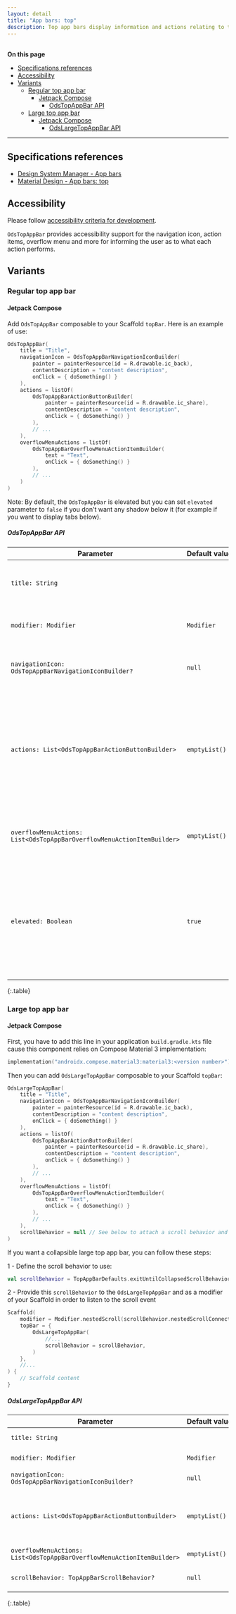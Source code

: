 ```yaml
---
layout: detail
title: "App bars: top"
description: Top app bars display information and actions relating to the current screen.
---
```


<br>**On this page**

* [Specifications references](#specifications-references)
* [Accessibility](#accessibility)
* [Variants](#variants)
    * [Regular top app bar](#regular-top-app-bar)
        * [Jetpack Compose](#jetpack-compose)
            * [OdsTopAppBar API](#odstopappbar-api)
    * [Large top app bar](#large-top-app-bar)
        * [Jetpack Compose](#jetpack-compose-1)
            * [OdsLargeTopAppBar API](#odslargetopappbar-api)

---

## Specifications references

- [Design System Manager - App bars](https://system.design.orange.com/0c1af118d/p/23e0e6-app-bars/b/620966)
- [Material Design - App bars: top](https://material.io/components/app-bars-top/)

## Accessibility

Please follow [accessibility criteria for development](https://a11y-guidelines.orange.com/en/mobile/android/development/).

`OdsTopAppBar` provides accessibility support for the navigation icon,
action items, overflow menu and more for informing the user as to what each
action performs.

## Variants

### Regular top app bar

#### Jetpack Compose

Add `OdsTopAppBar` composable to your Scaffold `topBar`.
Here is an example of use:

```kotlin
OdsTopAppBar(
    title = "Title",
    navigationIcon = OdsTopAppBarNavigationIconBuilder(
        painter = painterResource(id = R.drawable.ic_back),
        contentDescription = "content description",
        onClick = { doSomething() }
    ),
    actions = listOf(
        OdsTopAppBarActionButtonBuilder(
            painter = painterResource(id = R.drawable.ic_share),
            contentDescription = "content description",
            onClick = { doSomething() }
        ),
        // ...
    ),
    overflowMenuActions = listOf(
        OdsTopAppBarOverflowMenuActionItemBuilder(
            text = "Text",
            onClick = { doSomething() }
        ),
        // ...
    )
)
```

Note: By default, the `OdsTopAppBar` is elevated but you can set `elevated` parameter to `false` if you don't want any shadow below it (for example if you want to display tabs below).

##### OdsTopAppBar API

Parameter | Default&nbsp;value | Description
-- | -- | --
`title: String` | | Title to be displayed in the center of the top app bar
`modifier: Modifier` | `Modifier` |`Modifier` to be applied to the top app bar
`navigationIcon: OdsTopAppBarNavigationIconBuilder?` | `null` | Icon to be displayed at the start of the top app bar
`actions: List<OdsTopAppBarActionButtonBuilder>` | `emptyList()` | Actions to be displayed at the end of the top app bar. The default layout here is a `Row`, so icons inside will be placed horizontally.
`overflowMenuActions: List<OdsTopAppBarOverflowMenuActionItemBuilder>` | `emptyList()` | Actions to be displayed in the overflow menu
`elevated: Boolean` | `true` | Controls the elevation of the top app bar: `true` to set an elevation to the top app bar (a shadow is displayed below), `false` otherwise
{:.table}

### Large top app bar

#### Jetpack Compose

First, you have to add this line in your application `build.gradle.kts` file cause this component relies on Compose Material 3 implementation:

```kotlin
implementation("androidx.compose.material3:material3:<version number>")
```

Then you can add `OdsLargeTopAppBar` composable to your Scaffold `topBar`:

```kotlin
OdsLargeTopAppBar(
    title = "Title",
    navigationIcon = OdsTopAppBarNavigationIconBuilder(
        painter = painterResource(id = R.drawable.ic_back),
        contentDescription = "content description",
        onClick = { doSomething() }
    ),
    actions = listOf(
        OdsTopAppBarActionButtonBuilder(
            painter = painterResource(id = R.drawable.ic_share),
            contentDescription = "content description",
            onClick = { doSomething() }
        ),
        // ...
    ),
    overflowMenuActions = listOf(
        OdsTopAppBarOverflowMenuActionItemBuilder(
            text = "Text",
            onClick = { doSomething() }
        ),
        // ...
    ),
    scrollBehavior = null // See below to attach a scroll behavior and make the top app bar collapsible
)
```

If you want a collapsible large top app bar, you can follow these steps:

1 - Define the scroll behavior to use:

```kotlin
val scrollBehavior = TopAppBarDefaults.exitUntilCollapsedScrollBehavior(rememberTopAppBarState())
```

2 - Provide this `scrollBehavior` to the `OdsLargeTopAppBar` and as a modifier of your Scaffold in order to listen to the scroll event

```kotlin
Scaffold(
    modifier = Modifier.nestedScroll(scrollBehavior.nestedScrollConnection),
    topBar = {
        OdsLargeTopAppBar(
            //...
            scrollBehavior = scrollBehavior,
        )
    },
    //...
) {
    // Scaffold content
}
```

##### OdsLargeTopAppBar API

Parameter | Default&nbsp;value | Description
-- | -- | --
`title: String` | | Title displayed in the center of the top app bar
`modifier: Modifier` | `Modifier` |`Modifier` applied to the top app bar
`navigationIcon: OdsTopAppBarNavigationIconBuilder?` | `null` | Icon displayed at the start of the top app bar
`actions: List<OdsTopAppBarActionButtonBuilder>` | `emptyList()` | Actions displayed at the end of the top app bar. The default layout here is a `Row`, so icons inside will be placed horizontally.
`overflowMenuActions: List<OdsTopAppBarOverflowMenuActionItemBuilder>` | `emptyList()` | Actions displayed in the overflow menu
`scrollBehavior: TopAppBarScrollBehavior?` | `null` | `TopAppBarScrollBehavior` attached to the top app bar
{:.table}
